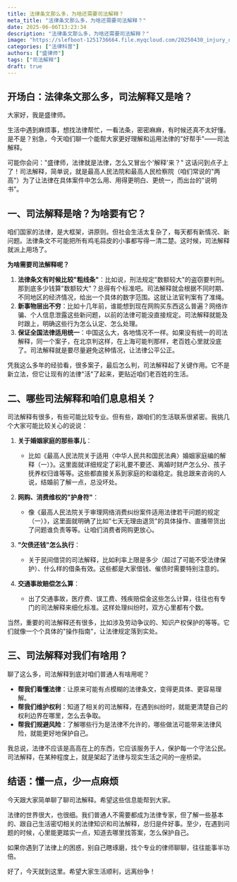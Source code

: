 ```yaml
---
title: 法律条文那么多，为啥还需要司法解释？
meta_title: "法律条文那么多，为啥还需要司法解释？"
date: 2025-06-06T13:23:34
description: "法律条文那么多，为啥还需要司法解释？"
image: "https://slefboot-1251736664.file.myqcloud.com/20250430_injury_details.webp"
categories: ["法律科普"]
authors: ["盛律师"]
tags: ["司法解释"]
draft: true
---
```


## 开场白：法律条文那么多，司法解释又是啥？

大家好，我是盛律师。

生活中遇到麻烦事，想找法律帮忙，一看法条，密密麻麻，有时候还真不太好懂。是不是？别急，今天咱们聊一个能帮大家更好理解和运用法律的"好帮手"——司法解释。

可能你会问："盛律师，法律就是法律，怎么又冒出个'解释'来？" 这话问到点子上了！司法解释，简单说，就是最高人民法院和最高人民检察院（咱们常说的"两高"）为了让法律在具体案件中怎么用、用得更明白、更统一，而出台的"说明书"。

## 一、司法解释是啥？为啥要有它？

咱们国家的法律，是大框架，讲原则。但社会生活太复杂了，每天都有新情况、新问题。法律条文不可能把所有鸡毛蒜皮的小事都写得一清二楚。这时候，司法解释就派上用场了。

**为啥需要司法解释呢？**

1.  **法律条文有时候比较"粗线条"**：比如说，刑法规定"数额较大"的盗窃要判刑。那到底多少钱算"数额较大"？总得有个标准吧。司法解释就会根据不同时期、不同地区的经济情况，给出一个具体的数字范围。这就让法官判案有了准绳。
2.  **新事物层出不穷**：比如十几年前，谁能想到现在网购买东西这么普遍？网络诈骗、个人信息泄露这些新问题，以前的法律可能没直接规定。司法解释就能及时跟上，明确这些行为怎么认定、怎么处理。
3.  **保证全国法律适用统一**：中国这么大，各地情况不一样。如果没有统一的司法解释，同一个案子，在北京判这样，在上海可能判那样，老百姓心里就没底了。司法解释就是要尽量避免这种情况，让法律公平公正。

凭我这么多年的经验看，很多案子，最后怎么判，司法解释起了关键作用。它不是新立法，但它让现有的法律"活"了起来，更贴近咱们老百姓的生活。

## 二、哪些司法解释和咱们息息相关？

司法解释有很多，有些可能比较专业。但有些，跟咱们的生活联系很紧密。我挑几个大家可能比较关心的说说：

1.  **关于婚姻家庭的那些事儿**：
    *   比如《最高人民法院关于适用〈中华人民共和国民法典〉婚姻家庭编的解释（一）》。这里面就详细规定了彩礼要不要还、离婚时财产怎么分、孩子抚养权归谁等等。这些都直接关系到家庭的和谐稳定。我总跟来咨询的人说，结婚前了解一点，总没坏处。

2.  **网购、消费维权的"护身符"**：
    *   像《最高人民法院关于审理网络消费纠纷案件适用法律若干问题的规定（一）》，这里面就明确了比如"七天无理由退货"的具体操作、直播带货出了问题谁负责等等。让咱们消费者网购更放心。

3.  **"欠债还钱"怎么执行**：
    *   关于民间借贷的司法解释，比如利率上限是多少（超过了可能不受法律保护）、什么样的借条有效。这些都是大家借钱、催债时需要特别注意的。

4.  **交通事故赔偿怎么算**：
    *   出了交通事故，医疗费、误工费、残疾赔偿金这些怎么计算，往往也有专门的司法解释来细化标准。这样处理纠纷时，双方心里都有个数。

当然，重要的司法解释还有很多，比如涉及劳动争议的、知识产权保护的等等。它们就像一个个具体的"操作指南"，让法律规定落到实处。

## 三、司法解释对我们有啥用？

聊了这么多，司法解释到底对咱们普通人有啥用呢？

*   **帮我们看懂法律**：让原来可能有点模糊的法律条文，变得更具体、更容易理解。
*   **帮我们维护权利**：知道了相关的司法解释，在遇到纠纷时，就能更清楚自己的权利边界在哪里，怎么去争取。
*   **帮我们规避风险**：了解哪些行为是法律不允许的，哪些做法可能带来法律风险，就能更好地保护自己。

我总说，法律不应该是高高在上的东西，它应该服务于人，保护每一个守法公民。司法解释，在某种程度上，就是架起了法律与现实生活之间的一座桥梁。

## 结语：懂一点，少一点麻烦

今天跟大家简单聊了聊司法解释。希望这些信息能帮到大家。

法律的世界很大，也很细。我们普通人不需要都成为法律专家，但了解一些基本的、跟自己生活密切相关的法律知识和司法解释，总归是件好事。至少，在遇到问题的时候，心里能更踏实一点，知道去哪里找答案，怎么保护自己。

如果你遇到了法律上的困惑，别自己瞎琢磨，找个专业的律师聊聊，往往能事半功倍。

好了，今天就到这里。希望大家生活顺利，远离纷争！
